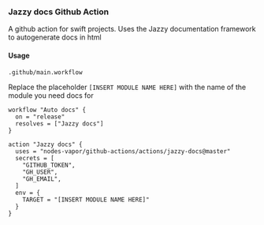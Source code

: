 ### Jazzy docs Github Action
A github action for swift projects. Uses the Jazzy documentation framework to autogenerate docs in html

#### Usage
`.github/main.workflow`

Replace the placeholder `[INSERT MODULE NAME HERE]` with the name of the module you need docs for
```
workflow "Auto docs" {
  on = "release"
  resolves = ["Jazzy docs"]
}

action "Jazzy docs" {
  uses = "nodes-vapor/github-actions/actions/jazzy-docs@master"
  secrets = [
    "GITHUB_TOKEN",
    "GH_USER",
    "GH_EMAIL",
  ]
  env = {
    TARGET = "[INSERT MODULE NAME HERE]"
  }
}
```
